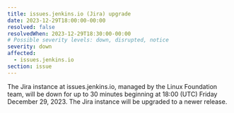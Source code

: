 ```yaml
---
title: issues.jenkins.io (Jira) upgrade
date: 2023-12-29T18:00:00-00:00
resolved: false
resolvedWhen: 2023-12-29T18:30:00-00:00
# Possible severity levels: down, disrupted, notice
severity: down
affected:
  - issues.jenkins.io
section: issue
---
```

The Jira instance at issues.jenkins.io, managed by the Linux Foundation team, will be down for up to 30 minutes beginning at 18:00 (UTC) Friday December 29, 2023.
The Jira instance will be upgraded to a newer release.
